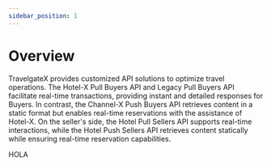 ```yaml
---
sidebar_position: 1
---
```


# Overview

TravelgateX provides customized API solutions to optimize travel operations. The Hotel-X Pull Buyers API and Legacy Pull Buyers API facilitate real-time transactions, providing instant and detailed responses for Buyers. In contrast, the Channel-X Push Buyers API retrieves content in a static format but enables real-time reservations with the assistance of Hotel-X. On the seller's side, the Hotel Pull Sellers API supports real-time interactions, while the Hotel Push Sellers API retrieves content statically while ensuring real-time reservation capabilities. 

HOLA
